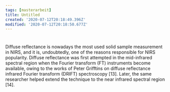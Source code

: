```yaml
---
tags: [masterarbeit]
title: Untitled
created: '2020-07-12T20:18:49.396Z'
modified: '2020-07-12T20:18:50.677Z'
---
```


# 
Diffuse reflectance is nowadays the most used solid sample measurement in NIRS, and it is, undoubtedly, one of the reasons responsible for NIRS popularity. Diffuse reflectance was first attempted in the mid-infrared spectral region when the Fourier transform (FT) instruments become available, owing to the works of Peter Grifftins on diffuse reflectance infrared Fourier transform (DRIFT) spectroscopy [13]. Later, the same researcher helped extend the technique to the near infrared spectral region [14].
